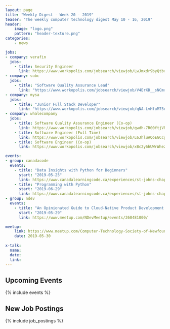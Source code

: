 ```yaml
---
layout: page
title: "Weekly Digest - Week 20 - 2019"
teaser: "The weekly computer technology digest May 10 - 16, 2019"
header:
    image: "logo.png"
    pattern: "header-texture.png"
categories:
    - news

jobs:
- company: verafin
  jobs:
    - title: Security Engineer
      link: https://www.workopolis.com/jobsearch/viewjob/LwJmxdr9byQtbrQjhrHrVpN80_znDpFfoyVDi6Y8QdKi_53vCRom8Q
- company: subc
  jobs:
    - title: "Software Quality Assurance Lead"
      link: "https://www.workopolis.com/jobsearch/viewjob/V4ErXD__sNCmrm1XRGuZQ6qC0hjMD2dg9ES0qKIeY774nOEoJSf8Og"
- company: mysa
  jobs:
    - title: "Junior Full Stack Developer"
      link: "https://www.workopolis.com/jobsearch/viewjob/qNA-LvHfuM75qEG7AzkhDr1JQEJ5ybHAoXDEEtKVe1UU7A5z46fsgw"
- company: whalecompany
  jobs:
    - title: Software Quality Assurance Engineer (Co-op)
      link: https://www.workopolis.com/jobsearch/viewjob/qwdh-7R00ftjVN_C8iVFdPdfTgNTtsWqQcSKgCGXRheTOrFDsHIR_Q
    - title: Software Engineer (Full Time)
      link: https://www.workopolis.com/jobsearch/viewjob/L6JhluAQoEGCcgHeifJN9HBdbxTf7O7WpqqBRTh0npHhQnhMA0Li2w
    - title: Software Engineer (Co-op)
      link: https://www.workopolis.com/jobsearch/viewjob/xBc2y6hUWrWheZBIU9ki5V-Wh3LYDh7TdpI-lIvcPSjlFa8WgsZk4g

events:
- group: canadacode
  events:
    - title: "Data Insights with Python for Beginners"
      start: "2019-05-25"
      link: https://www.canadalearningcode.ca/experiences/st-johns-chapter-ladies-learning-code-data-insights-with-python-for-beginners/
    - title: "Programming with Python"
      start: "2019-06-29"
      link: https://www.canadalearningcode.ca/experiences/st-johns-chapter-kids-learning-code-programming-with-python/
- group: ndev
  events:
    - title: "An Opinionated Guide to Cloud-Native Product Development for Startups"
      start: "2019-05-29"
      link: https://www.meetup.com/NDevMeetup/events/260481000/

meetup:
    link: https://www.meetup.com/Computer-Technology-Society-of-Newfoundland-and-Labrador/events/rpdzmpyzhbnc/
    date: 2019-05-30
  
x-talk:
  name:
  date: 
  link: 
---
```


## Upcoming Events
{% include events %}

## New Job Postings
{% include job_postings %}
